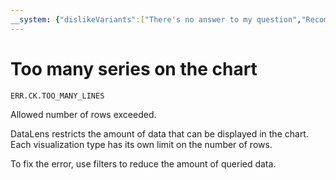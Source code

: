 ```yaml
---
__system: {"dislikeVariants":["There's no answer to my question","Recommendations aren't helpful","Content does not match the title","Other"]}
---
```

# Too many series on the chart

`ERR.CK.TOO_MANY_LINES`

Allowed number of rows exceeded.

DataLens restricts the amount of data that can be displayed in the chart. Each visualization type has its own limit on the number of rows.

To fix the error, use filters to reduce the amount of queried data.